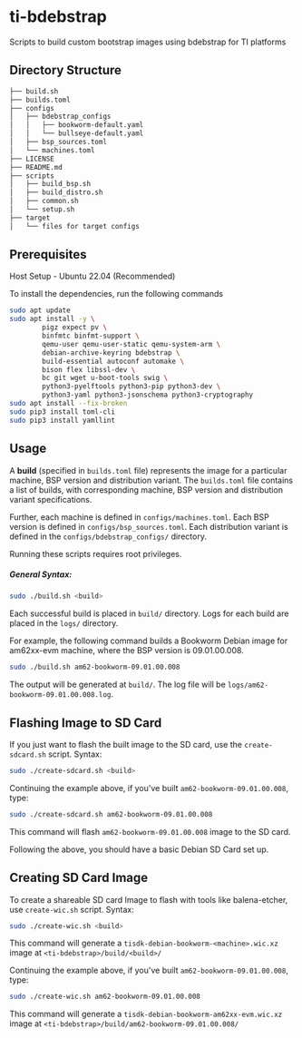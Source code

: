 # ti-bdebstrap

Scripts to build custom bootstrap images using bdebstrap for TI platforms

## Directory Structure

```bash
├── build.sh
├── builds.toml
├── configs
│   ├── bdebstrap_configs
│   │   ├── bookworm-default.yaml
│   │   └── bullseye-default.yaml
│   ├── bsp_sources.toml
│   └── machines.toml
├── LICENSE
├── README.md
├── scripts
│   ├── build_bsp.sh
│   ├── build_distro.sh
│   ├── common.sh
│   └── setup.sh
├── target
│   └── files for target configs
```

## Prerequisites

Host Setup - Ubuntu 22.04 (Recommended)

To install the dependencies, run the following commands

```bash
sudo apt update
sudo apt install -y \
        pigz expect pv \
        binfmtc binfmt-support \
        qemu-user qemu-user-static qemu-system-arm \
        debian-archive-keyring bdebstrap \
        build-essential autoconf automake \
        bison flex libssl-dev \
        bc git wget u-boot-tools swig \
        python3-pyelftools python3-pip python3-dev \
        python3-yaml python3-jsonschema python3-cryptography
sudo apt install --fix-broken
sudo pip3 install toml-cli
sudo pip3 install yamllint
```

## Usage

A **build** (specified in `builds.toml` file) represents the image for a
particular machine, BSP version and distribution variant. The `builds.toml`
file contains a list of builds, with corresponding machine, BSP version and
distribution variant specifications.

Further, each machine is defined in `configs/machines.toml`. Each BSP version is
defined in `configs/bsp_sources.toml`. Each distribution variant is defined in
the `configs/bdebstrap_configs/` directory.

Running these scripts requires root privileges.

##### General Syntax:

```bash
sudo ./build.sh <build>
```

Each successful build is placed in `build/` directory. Logs for each build are
placed in the `logs/` directory.

For example, the following command builds a Bookworm Debian image for am62xx-evm
machine, where the BSP version is 09.01.00.008.

```bash
sudo ./build.sh am62-bookworm-09.01.00.008
```

The output will be generated at `build/`. The log file will be
`logs/am62-bookworm-09.01.00.008.log`.

## Flashing Image to SD Card

If you just want to flash the built image to the SD card, use the
`create-sdcard.sh` script.
Syntax:

```bash
sudo ./create-sdcard.sh <build>
```

Continuing the example above, if you've built `am62-bookworm-09.01.00.008`, type:

```bash
sudo ./create-sdcard.sh am62-bookworm-09.01.00.008
```

This command will flash `am62-bookworm-09.01.00.008` image to the SD card.

Following the above, you should have a basic Debian SD Card set up.

## Creating SD Card Image

To create a shareable SD card Image to flash with tools like balena-etcher, use
`create-wic.sh` script.
Syntax:

```bash
sudo ./create-wic.sh <build>
```

This command will generate a `tisdk-debian-bookworm-<machine>.wic.xz` image at
`<ti-bdebstrap>/build/<build>/`

Continuing the example above, if you've built `am62-bookworm-09.01.00.008`, type:

```bash
sudo ./create-wic.sh am62-bookworm-09.01.00.008
```

This command will generate a `tisdk-debian-bookworm-am62xx-evm.wic.xz` image at
 `<ti-bdebstrap>/build/am62-bookworm-09.01.00.008/`

